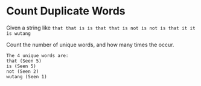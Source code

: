 # Count Duplicate Words

Given a string like
```that that is is that that is not is not is that it it is wutang```

Count the number of unique words, and how many times the occur.

```$xslt
The 4 unique words are:
that (Seen 5)
is (Seen 5)
not (Seen 2)
wutang (Seen 1)
```

